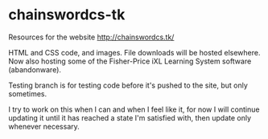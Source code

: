# chainswordcs-tk

Resources for the website http://chainswordcs.tk/

HTML and CSS code, and images. File downloads will be hosted elsewhere.
Now also hosting some of the Fisher-Price iXL Learning System software (abandonware).

Testing branch is for testing code before it's pushed to the site, but only sometimes.

I try to work on this when I can and when I feel like it, for now I will continue updating it until it has reached a state I'm satisfied with, then update only whenever necessary.
